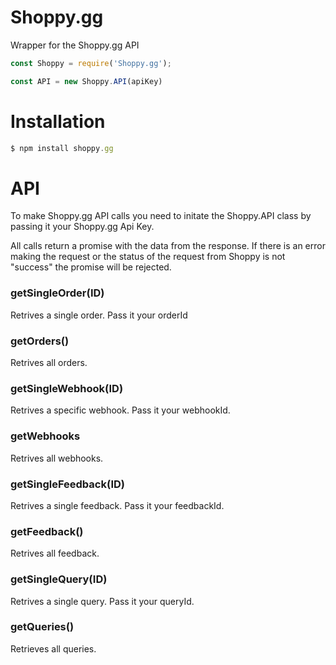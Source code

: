 # Shoppy.gg
Wrapper for the Shoppy.gg API

```js
const Shoppy = require('Shoppy.gg');

const API = new Shoppy.API(apiKey)
```

# Installation
```javascript
$ npm install shoppy.gg
```

# API
To make Shoppy.gg API calls you need to initate the Shoppy.API class by passing it your Shoppy.gg Api Key.

All calls return a promise with the data from the response. If there is an error making the request or the status of the request from Shoppy is not "success" the promise will be rejected.

### getSingleOrder(ID)
Retrives a single order. Pass it your orderId

### getOrders()
Retrives all orders.

### getSingleWebhook(ID)
Retrives a specific webhook. Pass it your webhookId.

### getWebhooks
Retrives all webhooks.

### getSingleFeedback(ID)
Retrives a single feedback. Pass it your feedbackId.

### getFeedback()
Retrives all feedback.

### getSingleQuery(ID)
Retrives a single query. Pass it your queryId.

### getQueries()
Retrieves all queries.
